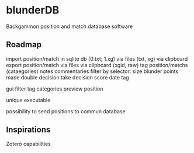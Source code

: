 # blunderDB
Backgammon position and match database software

## Roadmap

import position/match in sqlite db (0.txt; 1.xg)
  via files (txt, xg)
  via clipboard
export position/match
  via files
  via clipboard (xgid, raw)
tag position/matchs (cataegories)
notes commentaries
filter by selector:
  size blunder
  points made
  double decision
  take decision
  score
  date
  tag

gui
  filter
  tag
  categories
  preview position

unique executable

possibility to send positions to commun database

## Inspirations

Zotero capabilities



